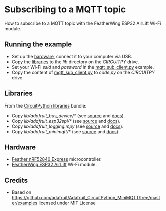 # Subscribing to a MQTT topic
How to subscribe to a MQTT topic with the FeatherWing ESP32 AirLift Wi-Fi module.

## Running the example
* Set up the [hardware](#Hardware), connect it to your computer via USB.
* Copy the [libraries](#Libraries) to the _lib_ directory on the _CIRCUITPY_ drive.
* Set your Wi-Fi _ssid_ and _password_ in the [mqtt_sub_client.py](mqtt_sub_client.py) example.
* Copy the content of [mqtt_sub_client.py](mqtt_sub_client.py) to _code.py_ on the _CIRCUITPY_ drive.

## Libraries
From the [CircuitPython libraries](https://circuitpython.org/libraries) bundle:
* Copy _lib/adafruit_bus_device/*_ (see [source](https://github.com/adafruit/Adafruit_CircuitPython_BusDevice/) and [docs](https://circuitpython.readthedocs.io/projects/busdevice/en/latest/)).
* Copy _lib/adafruit_esp32spi/*_ (see [source](https://github.com/adafruit/Adafruit_CircuitPython_ESP32SPI/) and [docs](https://circuitpython.readthedocs.io/projects/esp32spi/en/latest/)).
* Copy _lib/adafruit_logging.mpy_ (see [source](https://github.com/adafruit/Adafruit_CircuitPython_Logging) and [docs](https://circuitpython.readthedocs.io/projects/logging/en/latest/)).
* Copy _lib/adafruit_minimqtt/*_ (see [source](https://github.com/adafruit/Adafruit_CircuitPython_MiniMQTT/) and [docs](https://circuitpython.readthedocs.io/projects/minimqtt/en/latest/)).

## Hardware
* [Feather nRF52840 Express](https://github.com/fhnw-idb/fhnw-idb/wiki/Feather-nRF52840-Express) microcontroller.
* [FeatherWing ESP32 AirLift](https://github.com/fhnw-idb/fhnw-idb/wiki/FeatherWing-ESP32-AirLift) Wi-Fi module.

## Credits
* Based on https://github.com/adafruit/Adafruit_CircuitPython_MiniMQTT/tree/master/examples licensed under MIT License
